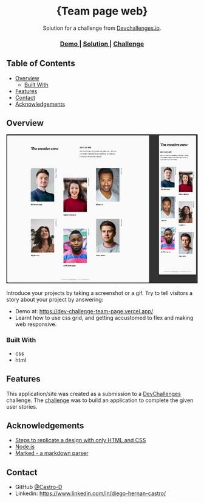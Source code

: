 <!-- Please update value in the {}  -->

<h1 align="center">{Team page web}</h1>

<div align="center">
   Solution for a challenge from  <a href="http://devchallenges.io" target="_blank">Devchallenges.io</a>.
</div>

<div align="center">
  <h3>
    <a href="https://dev-challenge-team-page.vercel.app/">
      Demo
    </a>
    <span> | </span>
    <a href="https://devchallenges.io/solutions/bMDELnRhJcH8CZEq2f2p">
      Solution
    </a>
    <span> | </span>
    <a href="https://devchallenges.io/challenges/hhmesazsqgKXrTkYkt0U">
      Challenge
    </a>
  </h3>
</div>

<!-- TABLE OF CONTENTS -->

## Table of Contents

- [Overview](#overview)
  - [Built With](#built-with)
- [Features](#features)
- [Contact](#contact)
- [Acknowledgements](#acknowledgements)

<!-- OVERVIEW -->

## Overview

![](./img/mockup.png)

Introduce your projects by taking a screenshot or a gif. Try to tell visitors a story about your project by answering:

- Demo at: https://dev-challenge-team-page.vercel.app/
- Learnt how to use css grid, and getting accustomed to flex and making web responsive. 

### Built With

<!-- This section should list any major frameworks that you built your project using. Here are a few examples.-->

- css
- html

## Features

<!-- List the features of your application or follow the template. Don't share the figma file here :) -->

This application/site was created as a submission to a [DevChallenges](https://devchallenges.io/challenges) challenge. The [challenge](https://devchallenges.io/challenges/hhmesazsqgKXrTkYkt0U) was to build an application to complete the given user stories.


## Acknowledgements

<!-- This section should list any articles or add-ons/plugins that helps you to complete the project. This is optional but it will help you in the future. For exmpale -->

- [Steps to replicate a design with only HTML and CSS](https://devchallenges-blogs.web.app/how-to-replicate-design/)
- [Node.js](https://nodejs.org/)
- [Marked - a markdown parser](https://github.com/chjj/marked)

## Contact

- GitHub [@Castro-D](https://github.com/Castro-D)
- Linkedin: https://www.linkedin.com/in/diego-hernan-castro/
